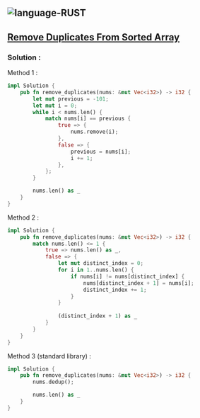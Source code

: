 ![language-RUST](https://img.shields.io/badge/RUST-8d4004?style=for-the-badge&logo=RUST)
---

## [Remove Duplicates From Sorted Array](https://leetcode.com/problems/remove-duplicates-from-sorted-array)

### Solution :

Method 1 :
```rust
impl Solution {
    pub fn remove_duplicates(nums: &mut Vec<i32>) -> i32 {
        let mut previous = -101;
        let mut i = 0;
        while i < nums.len() {
            match nums[i] == previous {
                true => {
                    nums.remove(i);
                },
                false => {
                    previous = nums[i];
                    i += 1;
                },
            };
        }

        nums.len() as _
    }
}
```

Method 2 :
```rust
impl Solution {
    pub fn remove_duplicates(nums: &mut Vec<i32>) -> i32 {
        match nums.len() <= 1 {
            true => nums.len() as _,
            false => {
                let mut distinct_index = 0;
                for i in 1..nums.len() {
                    if nums[i] != nums[distinct_index] {
                        nums[distinct_index + 1] = nums[i];
                        distinct_index += 1;
                    }
                }
                
                (distinct_index + 1) as _
            }
        }
    }
}
```

Method 3 (standard library) :
```rust
impl Solution {
    pub fn remove_duplicates(nums: &mut Vec<i32>) -> i32 {
        nums.dedup();

        nums.len() as _
    }
}
```
